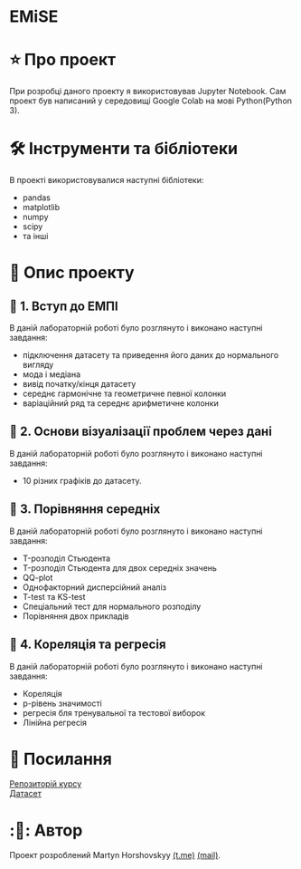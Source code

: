 # EMiSE

# :star: Про проект
При розробці даного проекту я використовував Jupyter Notebook. Сам проект був написаний у середовищі Google Colab на мові Python(Python 3).

# 🛠 Інструменти та бібліотеки
В проекті використовувалися наступні бібліотеки:
* pandas
* matplotlib
* numpy
* scipy
* та іншi

# 📜 Опис проекту
## 🔴 1. Вступ до ЕМПІ
В даній лабораторній роботі було розглянуто і виконано наступні завдання:
* підключення датасету та приведення його даних до нормального вигляду
* мода і медіана 
* вивід початку/кінця датасету
* середнє гармонічне та геометричне певної колонки
* варіаційний ряд та середнє арифметичне колонки

## 🔴 2. Основи візуалізації проблем через дані
В даній лабораторній роботі було розглянуто і виконано наступні завдання:
* 10 різних графіків до датасету.

## 🔴 3. Порівняння середніх
В даній лабораторній роботі було розглянуто і виконано наступні завдання:
* T-розподіл Стьюдента
* T-розподіл Стьюдента для двох середніх значень
* QQ-plot
* Однофакторний дисперсійний аналіз
* T-test та KS-test
* Спеціальний тест для нормального розподілу
* Порівняння двох прикладів

## 🔴 4. Кореляція та регресія
В даній лабораторній роботі було розглянуто і виконано наступні завдання:
* Кореляція
* p-рівень значимості 
* регресія бля тренувальної та тестової виборок
* Лінійна регресія

# :paperclip: Посилання
<a href="https://gitlab.com/targetflow/emise">Репозиторій курсу</a>  
<a href="https://api.opendota.com/api/players/104604745/matches">Датасет</a>


# :🧑: Автор

Проект розроблений Martyn Horshovskyy [(t.me)](https://t.me/taburetka322) [(mail)](https://martyn.horshovskyy@gmail.com).
